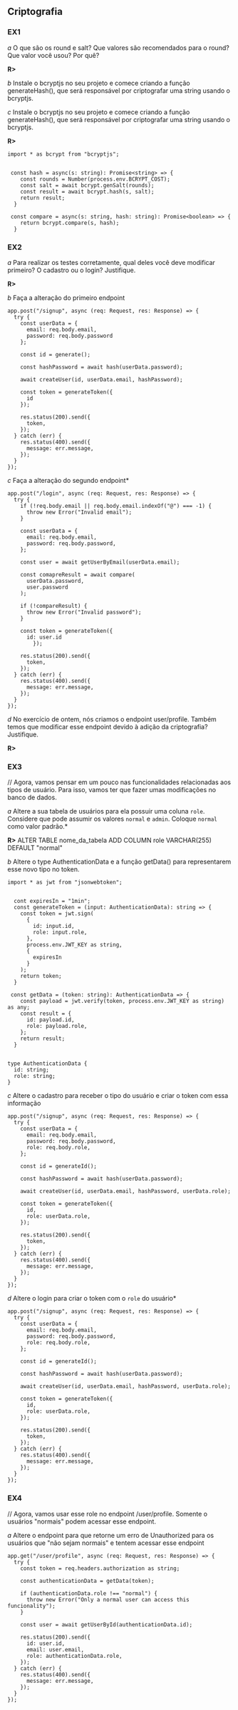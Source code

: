 ## Criptografia

### EX1 

*a* O que são os round e salt? Que valores são recomendados para o round? Que valor você usou? Por quê?

**R>** 

*b* Instale o bcryptjs no seu projeto e comece criando a função generateHash(), que será responsável por criptografar uma string usando o bcryptjs. 


*c* Instale o bcryptjs no seu projeto e comece criando a função generateHash(), que será responsável por criptografar uma string usando o bcryptjs. 

**R>** 

```
import * as bcrypt from "bcryptjs";


 const hash = async(s: string): Promise<string> => {
    const rounds = Number(process.env.BCRYPT_COST);
    const salt = await bcrypt.genSalt(rounds);
    const result = await bcrypt.hash(s, salt);
    return result;
  }

 const compare = async(s: string, hash: string): Promise<boolean> => {
    return bcrypt.compare(s, hash);
  }
```

### EX2

*a* Para realizar os testes corretamente, qual deles você deve modificar primeiro? O cadastro ou o login? Justifique.

**R>** 

*b* Faça a alteração do primeiro endpoint

```
app.post("/signup", async (req: Request, res: Response) => {
  try {
    const userData = {
      email: req.body.email,
      password: req.body.password
    };
  
    const id = generate();

    const hashPassword = await hash(userData.password);

    await createUser(id, userData.email, hashPassword);

    const token = generateToken({
      id
    });

    res.status(200).send({
      token,
    });
  } catch (err) {
    res.status(400).send({
      message: err.message,
    });
  }
});

```

*c* Faça a alteração do segundo endpoint*

```
app.post("/login", async (req: Request, res: Response) => {
  try {
    if (!req.body.email || req.body.email.indexOf("@") === -1) {
      throw new Error("Invalid email");
    }

    const userData = {
      email: req.body.email,
      password: req.body.password,
    };

    const user = await getUserByEmail(userData.email);

    const comapreResult = await compare(
      userData.password,
      user.password
    );

    if (!compareResult) {
      throw new Error("Invalid password");
    }

    const token = generateToken({
      id: user.id    
		});

    res.status(200).send({
      token,
    });
  } catch (err) {
    res.status(400).send({
      message: err.message,
    });
  }
});
```

*d* No exercício de ontem, nós criamos o endpoint user/profile. Também temos que modificar esse endpoint devido à adição da criptografia? Justifique.

**R>** 


### EX3

// Agora, vamos pensar em um pouco nas funcionalidades relacionadas aos tipos de usuário. Para isso, vamos ter que fazer umas modificações no banco de dados.

*a* Altere a sua tabela de usuários para ela possuir uma coluna `role`. Considere que pode assumir os valores `normal`  e `admin`. Coloque `normal` como valor padrão.*

**R>** ALTER TABLE nome_da_tabela ADD COLUMN role VARCHAR(255) DEFAULT "normal"

*b* Altere o type AuthenticationData e a função getData() para representarem esse novo tipo no token.

```
import * as jwt from "jsonwebtoken";


  cont expiresIn = "1min";
  const generateToken = (input: AuthenticationData): string => {
    const token = jwt.sign(
      {
        id: input.id,
        role: input.role,
      },
      process.env.JWT_KEY as string,
      {
        expiresIn
      }
    );
    return token;
  }

 const getData = (token: string): AuthenticationData => {
    const payload = jwt.verify(token, process.env.JWT_KEY as string) as any;
    const result = {
      id: payload.id,
      role: payload.role,
    };
    return result;
  }


type AuthenticationData {
  id: string;
  role: string;
}
```

*c* Altere o cadastro para receber o tipo do usuário e criar o token com essa informação

```
app.post("/signup", async (req: Request, res: Response) => {
  try {
    const userData = {
      email: req.body.email,
      password: req.body.password,
      role: req.body.role,
    };

    const id = generateId();

    const hashPassword = await hash(userData.password);

    await createUser(id, userData.email, hashPassword, userData.role);

    const token = generateToken({
      id,
      role: userData.role,
    });

    res.status(200).send({
      token,
    });
  } catch (err) {
    res.status(400).send({
      message: err.message,
    });
  }
});
``` 

*d* Altere o login para criar o token com o `role` do usuário*

```
app.post("/signup", async (req: Request, res: Response) => {
  try {
    const userData = {
      email: req.body.email,
      password: req.body.password,
      role: req.body.role,
    };

    const id = generateId();

    const hashPassword = await hash(userData.password);

    await createUser(id, userData.email, hashPassword, userData.role);

    const token = generateToken({
      id,
      role: userData.role,
    });

    res.status(200).send({
      token,
    });
  } catch (err) {
    res.status(400).send({
      message: err.message,
    });
  }
});
```

### EX4

// Agora, vamos usar esse role no endpoint /user/profile. Somente o usuários "normais" podem acessar esse endpoint. 

*a* Altere o endpoint para que retorne um erro de Unauthorized para os usuários que "não sejam normais" e tentem acessar esse endpoint

```
app.get("/user/profile", async (req: Request, res: Response) => {
  try {
    const token = req.headers.authorization as string;

    const authenticationData = getData(token);

    if (authenticationData.role !== "normal") {
      throw new Error("Only a normal user can access this funcionality");
    }

    const user = await getUserById(authenticationData.id);

    res.status(200).send({
      id: user.id,
      email: user.email,
      role: authenticationData.role,
    });
  } catch (err) {
    res.status(400).send({
      message: err.message,
    });
  }
});
```


